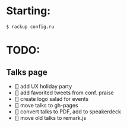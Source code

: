 # Starting:

`$ rackup config.ru`

# TODO:


## Talks page
- [] add UX holiday party
- [] add favorited tweets from conf. praise
- [] create logo salad for events
- [] move talks to gh-pages
- [] convert talks to PDF, add to speakerdeck
- [] move old talks to remark.js
